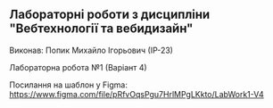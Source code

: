 ## Лабораторні роботи з дисципліни "Вебтехнології та вебидизайн"

Виконав: Попик Михайло Ігорьович (ІР-23)

Лабораторна робота №1 (Варіант 4)

Посилання на шаблон у Figma: https://www.figma.com/file/pRfvOqsPgu7HrlMPgLKkto/LabWork1-V4
